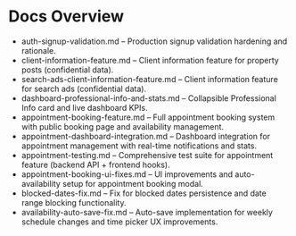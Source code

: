 # Docs Overview

- auth-signup-validation.md – Production signup validation hardening and rationale.
- client-information-feature.md – Client information feature for property posts (confidential data).
- search-ads-client-information-feature.md – Client information feature for search ads (confidential data).
- dashboard-professional-info-and-stats.md – Collapsible Professional Info card and live dashboard KPIs.
- appointment-booking-feature.md – Full appointment booking system with public booking page and availability management.
- appointment-dashboard-integration.md – Dashboard integration for appointment management with real-time notifications and stats.
- appointment-testing.md – Comprehensive test suite for appointment feature (backend API + frontend hooks).
- appointment-booking-ui-fixes.md – UI improvements and auto-availability setup for appointment booking modal.
- blocked-dates-fix.md – Fix for blocked dates persistence and date range blocking functionality.
- availability-auto-save-fix.md – Auto-save implementation for weekly schedule changes and time picker UX improvements.

